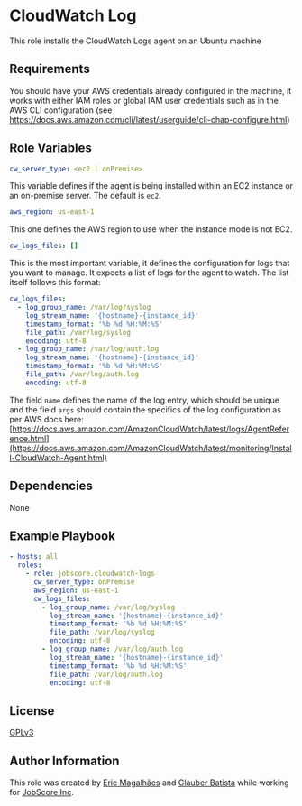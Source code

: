 CloudWatch Log
=========

This role installs the CloudWatch Logs agent on an Ubuntu machine

Requirements
------------

You should have your AWS credentials already configured in the machine, it works with either IAM roles or global IAM user credentials such as in the AWS CLI configuration (see https://docs.aws.amazon.com/cli/latest/userguide/cli-chap-configure.html)

Role Variables
--------------

```yaml
cw_server_type: <ec2 | onPremise>
```
This variable defines if the agent is being installed within an EC2 instance or an on-premise server. The default is `ec2`.

``` yaml
aws_region: us-east-1
```
This one defines the AWS region to use when the instance mode is not EC2.

``` yaml
cw_logs_files: []
```
This is the most important variable, it defines the configuration for logs that you want to manage. It expects a list of logs for the agent to watch. The list itself follows this format:

``` yaml
cw_logs_files:
  - log_group_name: /var/log/syslog
    log_stream_name: '{hostname}-{instance_id}'
    timestamp_format: '%b %d %H:%M:%S'
    file_path: /var/log/syslog
    encoding: utf-8
  - log_group_name: /var/log/auth.log
    log_stream_name: '{hostname}-{instance_id}'
    timestamp_format: '%b %d %H:%M:%S'
    file_path: /var/log/auth.log
    encoding: utf-8
```
The field `name` defines the name of the log entry, which should be unique and the field `args` should contain the specifics of the log configuration as per AWS docs here: [https://docs.aws.amazon.com/AmazonCloudWatch/latest/logs/AgentReference.html](https://docs.aws.amazon.com/AmazonCloudWatch/latest/monitoring/Install-CloudWatch-Agent.html)


Dependencies
------------

None

Example Playbook
----------------

``` yaml
- hosts: all
  roles:
    - role: jobscore.cloudwatch-logs
      cw_server_type: onPremise
      aws_region: us-east-1
      cw_logs_files:
        - log_group_name: /var/log/syslog
          log_stream_name: '{hostname}-{instance_id}'
          timestamp_format: '%b %d %H:%M:%S'
          file_path: /var/log/syslog
          encoding: utf-8
        - log_group_name: /var/log/auth.log
          log_stream_name: '{hostname}-{instance_id}'
          timestamp_format: '%b %d %H:%M:%S'
          file_path: /var/log/auth.log
          encoding: utf-8
```
License
-------

[GPLv3](/LICENSE)

Author Information
------------------

This role was created by [Eric Magalhães](https://emagalha.es) and [Glauber Batista](https://glauberrbatista.dev) while working for [JobScore Inc](https://jobscore.com).
